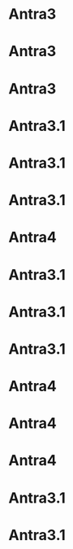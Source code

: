 # Antra3
# Antra3
# Antra3
# Antra3.1
# Antra3.1
# Antra3.1
# Antra4
# Antra3.1
# Antra3.1
# Antra3.1
# Antra4
# Antra4
# Antra4
# Antra3.1
# Antra3.1
